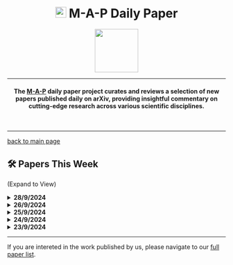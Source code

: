 <h1 align="center"><img src="https://cdn-avatars.huggingface.co/v1/production/uploads/63839e9962badff4326cf360/k4Q7R4XLDMp_1VF4C6GEd.jpeg" width="25"> M-A-P Daily Paper</h1>
<p align="center">
<a href="https://github.com/DenverCoder1/readme-typing-svg"><img src="https://media.giphy.com/media/Rn26lWjqA0uUU/giphy.gif" width="100"></a>
</p>
<hr/>
<h4 align="center">The <a href=https://m-a-p.ai>M-A-P</a> daily paper project curates and reviews a selection of new papers published daily on arXiv, providing insightful commentary on cutting-edge research across various scientific disciplines.</h4>
<br>
<hr/>

[back to main page](https://m-a-p.ai/DailyPaper)


## 🛠️ Papers This Week 

(Expand to View)

<details>
<summary> <b>28/9/2024</b> </summary>

<table class="center">

| Paper | Comments |
|:-------------|:-------------|
| MIO: A Foundation Model on Multimodal Tokens | Focuses on joint modeling of multimodal tokens. While the paradigm may not introduce fundamentally unique aspects, the summary and organization of Pretrain and SFT data are among the most solid efforts in current open-source Any2Any models. This is an initial version, with plans for further ablation results. Also relevant is *OmniBench: Towards The Future of Universal Omni-Language Models*, as OLM represents an imaginative research direction. |
| Emu3: Next-Token Prediction is All You Need | From BAAI's Any2Any, with several points worth noting in data processing: (1) using optical flaw removal for minimal/extreme motion between frames, (2) adding supplementary data specifically for image understanding during pretraining, and (3) introducing [SOV], [SOT], and [EOV] tokens for parsing meta text and vision tokens. The training flow incorporates DPO. |
| Infer Human's Intentions Before Following Natural Language Instructions | A straightforward intuition and method, with the core takeaway being that instructions may contain ambiguities, potentially diverging from what humans intend. By analyzing instructions to infer what a person truly intends for the robot to do in a given context, this additional step can help improve performance. |
| Compositional Hardness of Code in Large Language Models -- A Probabilistic Perspective | Recommended reading. The assumptions do not appear overly strong, providing probabilistic insights into why decomposing a problem into multiple parts can be beneficial. A closer examination of the proof could be worthwhile to assess the soundness. |
| StressPrompt: Does Stress Impact Large Language Models and Human Performance Similarly? | The takeaway is that, similar to humans, models may perform better under moderate stress (as suggested by the Yerkes-Dodson law). This type of research provides an interesting perspective on model behavior, aligning with recent studies in the field that yield intriguing findings, although the reliability of such insights may still warrant further validation. |
| Enhancing Elusive Clues in Knowledge Learning by Contrasting Attention of Language Models | An intriguing mechanism that contrasts the attention distributions of small and large models on knowledge-intensive documents, selectively dropping tokens to encourage learning of non-obvious but important clues and improving performance. Interestingly, this effect is also observed in larger models, suggesting that even larger models benefit from filtering out non-essential information. However, the experimental evidence could be more convincing. |
| Explanation Bottleneck Models | Preliminary concept of a VAE Explanation Model freed from strict concept sets. |
| FactorSim: Generative Simulation via Factorized Representation | Recommended reading. This approach seems to emulate the human abilities of environmental and spatial imagination, complementing RL's methods for learning to adapt to environments. It is reminiscent of a paper from nearly two years ago, *Mind's Eye: Grounded Language Model Reasoning through Simulation*. Simulated environments like these, aside from code/math, are promising areas for exploration. For instance, a simulated chemistry lab where the model decides on actions and observes the outcomes, or similar environments like Atari games, where the model can apply learned tutorials to evaluate generalization of its skills. This seems a highly valuable research direction. |
| Just Say What You Want: Only-Prompting Self-Rewarding Online Preference Optimization |  |
| Human Mobility Modeling with Limited Information via Large Language Models | This paper explores an interesting concept, particularly with the V's A and B human behavior monitoring datasets, which offer valuable insights. It may be worthwhile to consider how similar approaches could be applied to collect daily behavior patterns across various fields. Relevant datasets include the *National Household Travel Survey* and the *Activity-Based Model Dataset from the Southern California Association of Governments*. |
| MaskLLM: Learnable Semi-Structured Sparsity for Large Language Models | Recommended reading. This work introduces learnable masks to achieve domain-specific adaptation, revealing key insights, such as whether rare downstream patterns learned in pretraining are fully aligned. The approach is quite novel. |
| Exploring Semantic Clustering in Deep Reinforcement Learning for Video Games | Examines which types of video games have similarities. |
| Post-hoc Reward Calibration: A Case Study on Length Bias | Recommended reading. This approach intuitively edits rewards by estimating and removing biases from the reward, making it quite adaptable. |
| Search for Efficient Large Language Models |  |
| FreeEdit: Mask-free Reference-based Image Editing with Multi-modal Instruction |  |
| HydraViT: Stacking Heads for a Scalable ViT |  |
| Why Companies "Democratise" Artificial Intelligence: The Case of Open Source Software Donations | Systematically analyzes the benefits for companies that fund open-source projects, concluding that it yields numerous advantages, including cost savings, visibility, and increased engagement. |
| Inference-Time Language Model Alignment via Integrated Value Guidance | Aligns or enhances alignment during inference, raising the possibility that instruction-following in LLMs, if viewed as a mechanical pattern, could be achieved training-free through controlling attention pattern composition. Stanford recently had related work in this area. |
| Language Models as Zero-shot Lossless Gradient Compressors: Towards General Neural Parameter Prior Models | Recommended reading, claiming SOTA performance for LLMs used as gradient priors. |
| Self-supervised Preference Optimization: Enhance Your Language Model with Preference Degree Awareness | Recommended reading. This paper introduces a straightforward yet effective concept, positing that human preferences are nuanced rather than binary, making it worth consideration. |
| What Would You Ask When You First Saw a2+b2=c2? Evaluating LLM on Curiosity-Driven Questioning | Explores an intriguing question: how well LLMs exhibit curiosity-driven behavior when seeking knowledge and completing prerequisites. |
| HDFlow: Enhancing LLM Complex Problem-Solving with Hybrid Thinking and Dynamic Workflows |  |
| CSCE: Boosting LLM Reasoning by Simultaneous Enhancing of Casual Significance and Consistency | This paper provides a compelling perspective on problem-solving, emphasizing that each inference step should be evaluated for its relevance to the overall solution. It suggests that context can sometimes serve as noise in relation to the primary optimization goal, advocating for a focus on dependencies and assessing whether addressing a subproblem contributes to the main objective. While the method could be further refined, the underlying perspective is valuable. |

</table>

</details>


<details>
<summary> <b>26/9/2024</b> </summary>

| Paper | Comments |
|:-------------|:-------------|
| Beyond Following: Mixing Active Initiative into Computational Creativity | This is an HCI study on user-AI collaborative creativity. There were many similar studies one or two years ago. It seems that apart from instruction following, this represents a creative pattern that remains to be explored. |
| HyperAgent: Generalist Software Engineering Agents to Solve Coding Tasks at Scale | A Multi-Agent SE framework, introducing Feature Localization and Edition, which are distinct from previous frameworks. It seems more aligned with an agile development workflow. |
| Task-oriented Prompt Enhancement via Script Generation | SoT+PoT. The most obvious value of such XoT approaches, especially after o1, is how to extract a large set of scalable high-confidence data for training the model. |
| VPTQ: Extreme Low-bit Vector Post-Training Quantization for Large Language Models | - |
| Harnessing Diversity for Important Data Selection in Pretraining Large Language Models | A framework for estimating pretraining data quality based on clustering and downstream performance. From a pretraining perspective, this approach doesn't seem particularly useful. However, it might be valuable for extracting data sources for producing SFT by leveraging the clustering method. |
| Algorithmic Drift: A Simulation Framework to Study the Effects of Recommender Systems on User Preferences | - |
| GSplatLoc: Grounding Keypoint Descriptors into 3D Gaussian Splatting for Improved Visual Localization | - |
| Demystifying Issues, Causes and Solutions in LLM Open-Source Projects | An interesting read. It analyzes issues in LLM open-source projects. |
| Vision-Language Model Fine-Tuning via Simple Parameter-Efficient Modification | Figure 5 demonstrates the actual impact on distribution. There are many unnatural aspects within CLIP, for example, humans decide what to focus on based on their own context, which is evident in several benchmarks. The bottleneck in MLLM's visual information during image encoder pretraining is quite severe, and there is significant room for improvement. |
| Uncertainty Representations in State-Space Layers for Deep Reinforcement Learning under Partial Observability | - |
| Enhancing Temporal Sensitivity and Reasoning for Time-Sensitive Question Answering | The methods used here are questionable and can be ignored. However, the four TSQA benchmarks used might be valuable as corner cases that LLM users could experience. |
| Towards User-Focused Research in Training Data Attribution for Human-Centered Explainable AI | - |
| Counterfactual Token Generation in Large Language Models | - |
| INT-FlashAttention: Enabling Flash Attention for INT8 Quantization | Baichuan's INT8 + Flash Attention approach. |
| How to Connect Speech Foundation Models and Large Language Models? What Matters and What Does Not | - |
| Programming Every Example: Lifting Pre-training Data Quality like Experts at Scale | LLM-based data pretrain filtering, with a related training dataset released. This is indeed the direction for the future and is recommended reading. |
| FineZip : Pushing the Limits of Large Language Models for Practical Lossless Text Compression | - |
| AXCEL: Automated eXplainable Consistency Evaluation using LLMs | - |
| Turn Every Application into an Agent: Towards Efficient Human-Agent-Computer Interaction with API-First LLM-Based Agents | Shorter CoT combined with tool-using calls can produce many useful agents, rather than relying on excessively long CoTs (especially considering potential redundancy). Recommended reading. An interesting piece of agent work. Creating new APIs is akin to creating reasoning shortcuts, similar to encapsulating functions in code. |
| Tell Me What You Don't Know: Enhancing Refusal Capabilities of Role-Playing Agents via Representation Space Analysis and Editing | - |
| Multi-objective Evolution of Heuristic Using Large Language Model | - |
| Attention Prompting on Image for Large Vision-Language Models | Recommended reading. It employs an embarrassingly naive yet effective trick. When humans look at images, they decide what to focus on based on context. For MLLMs, adjusting the CLIP embedding at inference-time based on context is a highly meaningful research topic. |
| A Survey of Low-bit Large Language Models: Basics, Systems, and Algorithms | - |
| Dynamic-Width Speculative Beam Decoding for Efficient LLM Inference | - |
| Unsupervised Text Representation Learning via Instruction-Tuning for Zero-Shot Dense Retrieval | - |

</details>

<details>
<summary> <b>25/9/2024</b> </summary>
  
| Paper | Comments |
|:-------------|:-------------|
| HelloBench: Evaluating Long Text Generation Capabilities of Large Language Models | Developed with interns, currently the best open-source long-text generation benchmark on the market. The sections on Open-Ended QA and Heuristic Text Generation are particularly valuable. |
| MonoFormer: One Transformer for Both Diffusion and Autoregression | A surprisingly simplistic approach combining Diffusion and Autoregressive techniques. |
| EuroLLM: Multilingual Language Models for Europe | Highly recommended! The Joint Scaling Law is intriguing and may be extrapolated to domain-specific ratios. Once the number of domains increases, it could yield a higher ROI than the D-CPT Law or similar optimization functions. |
| MaskBit: Embedding-free Image Generation via Bit Tokens | - |
| CJEval: A Benchmark for Assessing Large Language Models Using Chinese Junior High School Exam Data | Recommended for reading. It's a high-quality benchmark. Notably, they mention that Tencent annotated over 20,000 CoT questions, but it is unclear how much that cost. It might have been better used for training on o1 tasks. |
| LLM Echo Chamber: Personalized and Automated Disinformation | - |
| On the Complexity of Neural Computation in Superposition | - |
| Watch Your Steps: Observable and Modular Chains of Thought | This is CMU's version of DoT. It feels similar to a recent THU paper, but this one is written more clearly and is easier to understand. There are some differences in the mechanism, but the approach of identifying and naming steps, defining the input/output behavior, and replacing CoT explanations with formalized steps for the same examples is explained more comprehensibly here. |
| Reward-Robust RLHF in LLMs | - |
| Smirk: An Atomically Complete Tokenizer for Molecular Foundation Models | - |
| ControlMath: Controllable Data Generation Promotes Math Generalist Models | By retaining only the more difficult problems during each round of synthetic data iteration, the difficulty of the math problems generated by the model is improved. |
| Parse Trees Guided LLM Prompt Compression | - |
| Tag Map: A Text-Based Map for Spatial Reasoning and Navigation with Large Language Models | No comment provided. |
| In-Context Learning May Not Elicit Trustworthy Reasoning: A-Not-B Errors in Pretrained Language Models | Raises a valuable issue: LLMs are not sensitive to trivial context changes, leading to the A-Not-B problem. |
| VLMine: Long-Tail Data Mining with Vision Language Models | - |
| TFG: Unified Training-Free Guidance for Diffusion Models | - |
| Empirical Insights on Fine-Tuning Large Language Models for Question-Answering | Finding 1 and Figure 4 are interesting. |
| Adaptive Learn-then-Test: Statistically Valid and Efficient Hyperparameter Selection | An interesting read, with a compelling automated hyperparameter search mechanism. |
| Fine-Tuning is Fine, if Calibrated | - |
| Steward: Natural Language Web Automation | - |
| CLSP: High-Fidelity Contrastive Language-State Pre-training for Agent State Representation | - |

</details>

<details>
<summary> <b>24/9/2024</b> </summary>

| Paper | Comments |
|:-------------|:-------------|
| OmniBench: Towards The Future of Universal Omni-Language Models | The authors put significant effort into data annotation for this paper. In OmniBench, each data sample requires simultaneous use of audio, image, and textual information to answer during inference. Every sample was manually checked by coauthors, and missing one modality reduces the accuracy to guessing from 2-3 options. There are two key takeaways: 1) Currently, none of the open-source Omni models can process all three modalities simultaneously, and even closed-source models have limited capabilities with no cross-modal generalization. 2) The performance of Multimodal Large Language Models (MLLMs) is constrained under image description, audio transcription, and text response conditions, with models like Gemini reaching this upper bound and Reka-core trailing by about 10 points. However, the encoders still lose a considerable amount of information. It is rumored that GDM has a similar system, which could become a future benchmark for Omni-Language Models (OLM). |
| Can-Do! A Dataset and Neuro-Symbolic Grounded Framework for Embodied Planning with Large Multimodal Models | A potentially useful embodied multimodal benchmark. |
| LLMs are One-Shot URL Classifiers and Explainers | The same discovery was made about six months ago. Our experiments were slightly more extreme, showing that GPT-3.5 and Claude are excellent URL classifiers, capable of determining the source based on the root domain. This is significant because this ability can be leveraged to gather seed data for various domains, enabling the cold-start training of models like fastText and BERT. This can further assist in classifying already pre-collected training data. We plan to release a dataset with 67 domain-specific categories within 2-3 weeks. |
| A-VL: Adaptive Attention for Large Vision-Language Models | In MLLMs, images and text have distinct self-attention patterns. Therefore, different caching modes are designed for each modality during inference. The visual component “stores the cache of potentially useful information but only computes the most critical parts,” while the language part prioritizes local information. |
| VLEU: a Method for Automatic Evaluation for Generalizability of Text-to-Image Models | A benchmark for evaluating the generalization of text-to-image models. |
| Distribution-Level Feature Distancing for Machine Unlearning: Towards a Better Trade-off Between Model Utility and Forgetting | Introduces Optimal Transport to prevent the model from being misled by forgetting. While the author does not frequently read such papers, this approach appears to make sense. |
| Target-Aware Language Modeling via Granular Data Sampling | Introduces n-gram feature recognition related to downstream tasks to identify relevant data, aiming to enhance downstream task performance without sacrificing the performance of other tasks. |
| Past Meets Present: Creating Historical Analogy with Large Language Models | - |
| Do Large Language Models have Problem-Solving Capability under Incomplete Information Scenarios? | A good design concept for an interactive benchmark, though the data quality and differentiation seem to be lacking, and the hard mode is not particularly challenging. Examples include "Who is Undercover" and "Twenty Questions". |
| VLM's Eye Examination: Instruct and Inspect Visual Competency of Vision Language Models | 1) VLMs exhibit varying sensitivity to different colors but consistently show insensitivity to green across various VLMs. 2) They demonstrate differing shape sensitivity and semantic recognition based on the LLM’s capacity, despite using the same fixed visual encoder. |
| Identify As A Human Does: A Pathfinder of Next-Generation Anti-Cheat Framework for First-Person Shooter Games | A framework for anti-cheat mechanisms in games. |
| Orthogonal Finetuning for Direct Preference Optimization | -  |
| Inference-Friendly Models With MixAttention | - |
| Scaling Laws of Decoder-Only Models on the Multilingual Machine Translation Task | No comment provided. |
| Efficiently Dispatching Flash Attention For Partially Filled Attention Masks | No comment provided. |
| Style over Substance: Failure Modes of LLM Judges in Alignment Benchmarking | Analyzes judgment biases in LLM-based benchmarking. |
| A Preliminary Study of o1 in Medicine: Are We Closer to an AI Doctor? | A brief review of AI applications in medicine, with little improvement noted. |
| VisScience: An Extensive Benchmark for Evaluating K12 Educational Multi-modal Scientific Reasoning | A benchmark similar to MMMU, potentially useful. |
| Drift to Remember | - |
| You Only Use Reactive Attention Slice For Long Context Retrieval | A Reactive Attention mechanism applied to retrieval-augmented generation (RAG). This work by Meta seems intuitively reasonable and is recommended for further reading. |
| Prompt Baking | A lightweight method for model parameter personalization based on prompts. This is an interesting small trick, recommended for further reading. |
| RNR: Teaching Large Language Models to Follow Roles and Rules | A potentially useful benchmark for role-playing scenarios. |
| Language agents achieve superhuman synthesis of scientific knowledge | - |
| MathGLM-Vision: Solving Mathematical Problems with Multi-Modal Large Language Model | - |
| A Multi-LLM Debiasing Framework | - |
| One-shot World Models Using a Transformer Trained on a Synthetic Prior | - |
| ChemEval: A Comprehensive Multi-Level Chemical Evaluation for Large Language Models | A useful domain-specific benchmark. |
| A is for Absorption: Studying Feature Splitting and Absorption in Sparse Autoencoders | Recommended reading. Describes a phenomenon called feature absorption in sparse autoencoders, which may affect the reliability of SAE. |
| Proof Automation with Large Language Models | Recommended reading. It decouples low-level proof from high-level speculative decoding in formal proof systems. |
| TracrBench: Generating Interpretability Testbeds with Large Language Models | A high-quality benchmark. |

</details>
<details>
<summary> <b>23/9/2024</b> </summary>
  
| Paper | Comments |
|:-------------|:-------------|
| Guided Profile Generation Improves Personalization with LLMs | This paper itself holds limited value, but several recent papers have proposed similar approaches, either generating synthetic data or using CoT (Chain-of-Thought) guidance during inference. The core idea is similar to requiring the model to link Hotpot QA-like data or induce the model to connect internal patterns across different data, forming coherent reasoning chains. This helps the model convert unfamiliar reasoning shortcuts into familiar, simple reasoning combinations. Such approaches have potential for scaling, and since the assumption is that the original data is high quality or at least factually correct, the generated data does not necessarily require strong domain-specific verifiers. Recommended reading: EntiGraph. |
| AutoVerus: Automated Proof Generation for Rust Code | This paper presents a valuable benchmark and dataset work focused on Rust code. |
| LLM Surgery: Efficient Knowledge Unlearning and Editing in Large Language Models | - |
| Can we only use guidelines instead of shots in prompt? | This is a potential solution for generating CoT in batches, focusing on mass production and modification of guidelines so that questions of the same type can be answered correctly using these guidelines. However, the merging of different guidelines appears somewhat simplistic. Recommended reading. |
| The Impact of Large Language Models in Academia: from Writing to Speaking | The reverse impact of GPT-like models on humans has become a popular topic in HCI since mid-last year, and recently, many NLP researchers have been exploring it as well. It appears to be an emerging direction. (This is more about educating GPT users, not models). |
| The FIX Benchmark: Extracting Features Interpretable to eXperts | "We find that popular feature-based explanation methods have poor alignment with expert-specified knowledge, highlighting the need for new methods that can better identify features interpretable to experts." |
| YesBut: A High-Quality Annotated Multimodal Dataset for Evaluating Satire Comprehension Capability of Vision-Language Models | Image-based satire recognition is an interesting benchmark scenario with potential for improvement. This is an area where certain improvements can be made at the data level. Recommended benchmark: II-Bench, an Image Implication Understanding Benchmark for Multimodal Large Language Models. |
| Deep Learning and Machine Learning, Advancing Big Data Analytics and Management: Tensorflow Pretrained Models | - |
| Generating Visual Stories with Grounded and Coreferent Characters | - |
| LLMS STILL CAN’T PLAN; CAN LRMS? A PRELIMINARY EVALUATION OF OPENAI’S O1 ON PLANBENCH | O1 PlanBench quick evaluation. |
| Imagine yourself: Tuning-Free Personalized Image Generation | - |
| EmotionQueen: A Benchmark for Evaluating Empathy of Large Language Models | Empathy, surprisingly, is an internal mechanism of models. The larger the model, the more it attempts to interpret the implicit information represented by user input and adapt its responses accordingly. A few months ago, an internship project worked on a similar benchmark. Recommended benchmark: GIEBench: Towards Holistic Evaluation of Group Identity-based Empathy for Large Language Models. Some cases from this could be considered for inclusion in safety testing. |
</details>
<hr/>

If you are intereted in the work published by us, please navigate to our [full paper list](https://huggingface.co/collections/m-a-p/m-a-p-full-paper-list-65e070a694c7b01c5547fbff).
